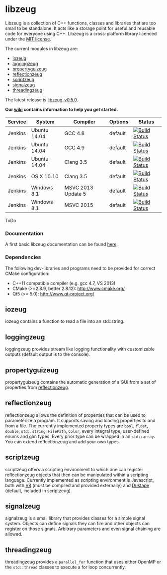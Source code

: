 libzeug
=======

Libzeug is a collection of C++ functions, classes and libraries that are too small to be standalone.
It acts like a storage point for useful and reusable code for everyone using C++.
Libzeug is a cross-platform library licenced under the [MIT license](http://opensource.org/licenses/MIT).

The current modules in libzeug are:
 * [iozeug](#iozeug)
 * [loggingzeug](#loggingzeug)
 * [propertyguizeug](#propertyguizeug)
 * [reflectionzeug](#reflectionzeug)
 * [scriptzeug](#scriptzeug)
 * [signalzeug](#signalzeug)
 * [threadingzeug](#threadingzeug)

The latest release is [libzeug-v0.5.0](https://github.com/hpicgs/libzeug/releases/tag/v0.5.0).

__Our [wiki](https://github.com/hpicgs/libzeug/wiki) contains information to help you get started.__

| Service | System | Compiler | Options | Status |
| ------- | ------ | -------- | ------- | ------ |
| Jenkins | Ubuntu 14.04 | GCC 4.8 | default | [![Build Status](http://jenkins.hpi3d.de/buildStatus/icon?job=libzeug-linux-gcc4.8)](http://jenkins.hpi3d.de/job/libzeug-linux-gcc4.8)|
| Jenkins | Ubuntu 14.04 | GCC 4.9 | default | [![Build Status](http://jenkins.hpi3d.de/buildStatus/icon?job=libzeug-linux-gcc4.9)](http://jenkins.hpi3d.de/job/libzeug-linux-gcc4.9)|
| Jenkins | Ubuntu 14.04 | Clang 3.5 | default | [![Build Status](http://jenkins.hpi3d.de/buildStatus/icon?job=libzeug-linux-clang3.5)](http://jenkins.hpi3d.de/job/libzeug-linux-clang3.5) |
| Jenkins | OS X 10.10 | Clang 3.5 | default | [![Build Status](http://jenkins.hpi3d.de/buildStatus/icon?job=libzeug-osx-clang3.5)](http://jenkins.hpi3d.de/job/libzeug-osx-clang3.5) |
| Jenkins | Windows 8.1 | MSVC 2013 Update 5 | default | [![Build Status](http://jenkins.hpi3d.de/buildStatus/icon?job=libzeug-windows-msvc2013)](http://jenkins.hpi3d.de/job/libzeug-windows-msvc2013) |
| Jenkins | Windows 8.1 | MSVC 2015 | default | [![Build Status](http://jenkins.hpi3d.de/buildStatus/icon?job=libzeug-windows-msvc2015)](http://jenkins.hpi3d.de/job/libzeug-windows-msvc2015) |

ToDo

### Documentation

A first basic libzeug documentation can be found [here](http://costumebrother.de/libzeug).

### Dependencies

The following dev-libraries and programs need to be provided for correct CMake configuration:
* C++11 compatible compiler (e.g. gcc 4.7, VS 2013)
* CMake (>=2.8.9, better 2.8.12): http://www.cmake.org/
* Qt5 (>= 5.0): http://www.qt-project.org/

iozeug
------

iozeug contains a function to read a file into an std::string.

loggingzeug
-----------

loggingzeug provides stream like logging functionality with customizable outputs (default output is to the console).

propertyguizeug
---------------

propertyguizeug contains the automatic generation of a GUI from a set of properties from [reflectionzeug](#reflectionzeug).

reflectionzeug
------------

reflectionzeug allows the definition of properties that can be used to parameterize a program.
It supports saving and loading properties to and from a file.
The currently implemented property types are `bool`, `float`, `double`, `std::string`, `FilePath`, `Color`, every integral type, user-defined enums and glm types. Every prior type can be wrapped in an `std::array`. You can extend reflectionzeug and add your own types.

scriptzeug
----------

scriptzeug offers a scripting environment to which one can register reflectionzeug objects that then can be manipulated within a scripting language.
Currently implemented as scripting environment is Javascript, both with [V8](https://code.google.com/p/v8/) (must be compiled and provided externally) and [Duktape](http://duktape.org/) (default, included in scriptzeug).


signalzeug
----------

signalzeug is a small library that provides classes for a simple signal system.
Objects can define signals they can fire and other objects can register on those signals.
Arbitrary parameters and even signal chaining are allowed.

threadingzeug
-------------

threadingzeug provides a `parallel_for` function that uses either OpenMP or the `std::thread` classes to execute a for loop concurrently.
